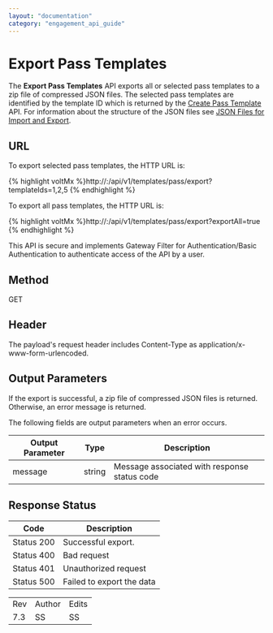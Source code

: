 ```yaml
---
layout: "documentation"
category: "engagement_api_guide"
---
```

                            


Export Pass Templates
=====================

The **Export Pass Templates** API exports all or selected pass templates to a zip file of compressed JSON files. The selected pass templates are identified by the template ID which is returned by the [Create Pass Template](Create_Pass_Template.html) API. For information about the structure of the JSON files see [JSON Files for Import and Export](../JSON_Files.html).

URL
---

To export selected pass templates, the HTTP URL is:

{% highlight voltMx %}http://<host>:<port>/api/v1/templates/pass/export?templateIds=1,2,5
{% endhighlight %}

To export all pass templates, the HTTP URL is:

{% highlight voltMx %}http://<host>:<port>/api/v1/templates/pass/export?exportAll=true
{% endhighlight %}

This API is secure and implements Gateway Filter for Authentication/Basic Authentication to authenticate access of the API by a user.

Method
------

GET

Header
------

The payload's request header includes Content-Type as application/x-www-form-urlencoded.

Output Parameters
-----------------

If the export is successful, a zip file of compressed JSON files is returned. Otherwise, an error message is returned.

The following fields are output parameters when an error occurs.

  
| Output Parameter | Type | Description |
| --- | --- | --- |
| message | string | Message associated with response status code |

Response Status
---------------

  
| Code | Description |
| --- | --- |
| Status 200 | Successful export. |
| Status 400 | Bad request |
| Status 401 | Unauthorized request |
| Status 500 | Failed to export the data |

<table class="TableStyle-RevisionTable" cellspacing="0" style="margin-left: 0;margin-right: auto;mc-table-style: url('../Resources/TableStyles/RevisionTable.css');" data-mc-conditions="Default.HTML"><colgroup><col class="TableStyle-RevisionTable-Column-Column1"> <col class="TableStyle-RevisionTable-Column-Column1"> <col class="TableStyle-RevisionTable-Column-Column1"></colgroup><tbody><tr class="TableStyle-RevisionTable-Body-Body1"><td class="TableStyle-RevisionTable-BodyE-Column1-Body1">Rev</td><td class="TableStyle-RevisionTable-BodyE-Column1-Body1">Author</td><td class="TableStyle-RevisionTable-BodyD-Column1-Body1">Edits</td></tr><tr class="TableStyle-RevisionTable-Body-Body1"><td class="TableStyle-RevisionTable-BodyB-Column1-Body1">7.3</td><td class="TableStyle-RevisionTable-BodyB-Column1-Body1">SS</td><td class="TableStyle-RevisionTable-BodyA-Column1-Body1">SS</td></tr></tbody></table>

